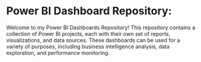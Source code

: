 # Power BI Dashboard Repository:
Welcome to my Power BI Dashboards Repository! This repository contains a collection of Power BI projects, each with their own set of reports, visualizations, and data sources.
These dashboards can be used for a variety of purposes, including business intelligence analysis, data exploration, and performance monitoring.
